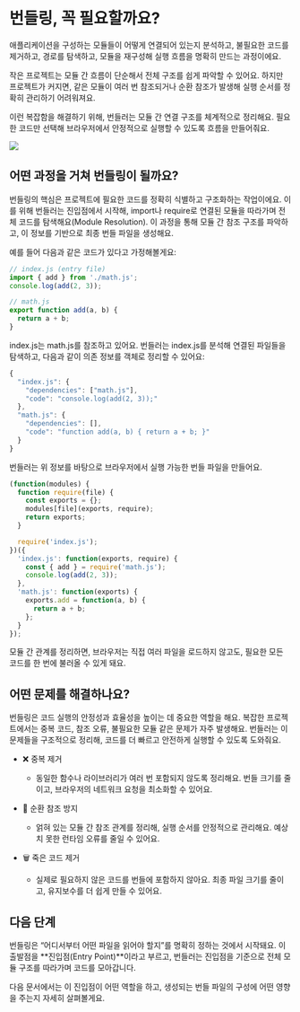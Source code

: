 # 번들링, 꼭 필요할까요?

애플리케이션을 구성하는 모듈들이 어떻게 연결되어 있는지 분석하고,
불필요한 코드를 제거하고, 경로를 탐색하고, 모듈을 재구성해 실행 흐름을 명확히 만드는 과정이에요.

작은 프로젝트는 모듈 간 흐름이 단순해서 전체 구조를 쉽게 파악할 수 있어요.
하지만 프로젝트가 커지면, 같은 모듈이 여러 번 참조되거나 순환 참조가 발생해 실행 순서를 정확히 관리하기 어려워져요.

이런 복잡함을 해결하기 위해, 번들러는 모듈 간 연결 구조를 체계적으로 정리해요.
필요한 코드만 선택해 브라우저에서 안정적으로 실행할 수 있도록 흐름을 만들어줘요.

![](/images/bundling/dependency-graph.png)


## 어떤 과정을 거쳐 번들링이 될까요?

번들링의 핵심은 프로젝트에 필요한 코드를 정확히 식별하고 구조화하는 작업이에요.
이를 위해 번들러는 진입점에서 시작해, import나 require로 연결된 모듈을 따라가며 전체 코드를 탐색해요(Module Resolution).
이 과정을 통해 모듈 간 참조 구조를 파악하고, 이 정보를 기반으로 최종 번들 파일을 생성해요.

예를 들어 다음과 같은 코드가 있다고 가정해볼게요:
```javascript
// index.js (entry file)
import { add } from './math.js';
console.log(add(2, 3));

// math.js
export function add(a, b) {
  return a + b;
}
```

index.js는 math.js를 참조하고 있어요.
번들러는 index.js를 분석해 연결된 파일들을 탐색하고, 다음과 같이 의존 정보를 객체로 정리할 수 있어요:
```javascript
{
  "index.js": {
    "dependencies": ["math.js"],
    "code": "console.log(add(2, 3));"
  },
  "math.js": {
    "dependencies": [],
    "code": "function add(a, b) { return a + b; }"
  }
}
```

번들러는 위 정보를 바탕으로 브라우저에서 실행 가능한 번들 파일을 만들어요.

```javascript
(function(modules) {
  function require(file) {
    const exports = {};
    modules[file](exports, require);
    return exports;
  }

  require('index.js');
})({
  'index.js': function(exports, require) {
    const { add } = require('math.js');
    console.log(add(2, 3));
  },
  'math.js': function(exports) {
    exports.add = function(a, b) {
      return a + b;
    };
  }
});
```

모듈 간 관계를 정리하면, 브라우저는 직접 여러 파일을 로드하지 않고도, 필요한 모든 코드를 한 번에 불러올 수 있게 돼요.

## 어떤 문제를 해결하나요?
번들링은 코드 실행의 안정성과 효율성을 높이는 데 중요한 역할을 해요.
복잡한 프로젝트에서는 중복 코드, 참조 오류, 불필요한 모듈 같은 문제가 자주 발생해요.
번들러는 이 문제들을 구조적으로 정리해, 코드를 더 빠르고 안전하게 실행할 수 있도록 도와줘요.

- ❌ 중복 제거
  - 동일한 함수나 라이브러리가 여러 번 포함되지 않도록 정리해요. 번들 크기를 줄이고, 브라우저의 네트워크 요청을 최소화할 수 있어요.

- 🔄 순환 참조 방지
  - 얽혀 있는 모듈 간 참조 관계를 정리해, 실행 순서를 안정적으로 관리해요. 예상치 못한 런타임 오류를 줄일 수 있어요.

- 🗑 죽은 코드 제거
  - 실제로 필요하지 않은 코드를 번들에 포함하지 않아요. 최종 파일 크기를 줄이고, 유지보수를 더 쉽게 만들 수 있어요.


## 다음 단계
번들링은 “어디서부터 어떤 파일을 읽어야 할지”를 명확히 정하는 것에서 시작돼요.
이 출발점을 **진입점(Entry Point)**이라고 부르고, 번들러는 진입점을 기준으로 전체 모듈 구조를 따라가며 코드를 모아갑니다.

다음 문서에서는 이 진입점이 어떤 역할을 하고, 생성되는 번들 파일의 구성에 어떤 영향을 주는지 자세히 살펴볼게요.